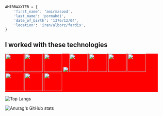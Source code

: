 ```python
AMIRBAXXTER = {
    'first_name': 'amirmasood',
    'last_name': 'pormahdi',
    'date_of_birth': '1376/12/04',
    'location': 'iran/alborz/fardis',
}
```
## I worked with these technologies
<div markdown="1" style='background-color: red;'>
  <img src="https://cdn.jsdelivr.net/gh/devicons/devicon@latest/icons/python/python-original.svg" width="60">
  <img src="https://cdn.jsdelivr.net/gh/devicons/devicon@latest/icons/django/django-plain.svg" width="60">
  <img src="https://cdn.jsdelivr.net/gh/devicons/devicon@latest/icons/djangorest/djangorest-original.svg" width="60">
  <img
src="https://cdn.jsdelivr.net/npm/simple-icons@3.13.0/icons/docker.svg" width "60">
  <img src="https://cdn.jsdelivr.net/gh/devicons/devicon@latest/icons/html5/html5-original.svg" width="60">
  <img src="https://cdn.jsdelivr.net/gh/devicons/devicon@latest/icons/css3/css3-original.svg" width="60">
  <img src="https://cdn.jsdelivr.net/gh/devicons/devicon@latest/icons/javascript/javascript-original.svg" width="60">
  <img src="https://cdn.jsdelivr.net/gh/devicons/devicon@latest/icons/postgresql/postgresql-original.svg" width="60">
  <img src="https://cdn.jsdelivr.net/gh/devicons/devicon@latest/icons/mysql/mysql-original.svg" width="60">
  <img src="https://cdn.jsdelivr.net/gh/devicons/devicon@latest/icons/jquery/jquery-original.svg" width="60">
  <img src="https://cdn.jsdelivr.net/gh/devicons/devicon@latest/icons/pycharm/pycharm-original.svg" width="60">
</div>




![Top Langs](https://github-readme-stats.vercel.app/api/top-langs/?username=AMIRBAXXTER)

![Anurag's GitHub stats](https://github-readme-stats.vercel.app/api?username=AMIRBAXXTER&show_icons=true&theme=blue_navy)
